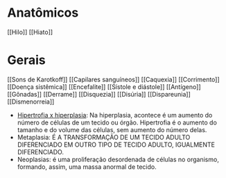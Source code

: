 # Anatômicos
[[Hilo]]
[[Hiato]]
# Gerais 
[[Sons de Karotkoff]]
[[Capilares sanguíneos]]
[[Caquexia]]
[[Corrimento]]
[[Doença sistêmica]]
[[Encefalite]]
[[Sístole e diástole]]
[[Antígeno]]
[[Gônadas]]
[[Derrame]]
[[Disquezia]]
[[Disúria]]
[[Dispareunia]]
[[Dismenorreia]]
* [Hipertrofia x hiperplasia](https://www.abc.med.br/p/543127/hiperplasia-definicao-diferenca-entre-hiperplasia-e-hipertrofia-causas-manifestacoes-e-evolucao.htm): Na hiperplasia, acontece é um aumento do número de células de um tecido ou órgão. Hipertrofia é o aumento do tamanho e do volume das células, sem aumento do número delas.
* Metaplasia: É A TRANSFORMAÇÃO DE UM TECIDO ADULTO DIFERENCIADO EM OUTRO TIPO DE TECIDO ADULTO, IGUALMENTE DIFERENCIADO.
* Neoplasias: é uma proliferação desordenada de células no organismo, formando, assim, uma massa anormal de tecido.